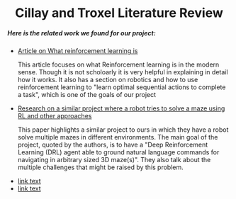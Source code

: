 <div align="center"> 
  <h1> <b>Cillay and Troxel Literature Review </b> </h1>
</div>
 
 <div align="left">
  <h5> Here is the related work we found for our project: </h5>
</div>
<ul>
  <li>
    <a href="https://www.altexsoft.com/blog/datascience/reinforcement-learning-explained-overview-comparisons-and-applications-in-business/">Article on What reinforcement learning is</a>
    <p>
     This article focuses on what Reinforcement learning is in the modern sense. Though it is not scholoarly it is very helpful in explaining in detail how it works. It also has a section on robotics and how to use reinforcement learning to "learn optimal sequential actions to complete a task", which is one of the goals of our project
    </p>
  </li>
  <li>
    <a href="https://ieeexplore.ieee.org/abstract/document/8957297?casa_token=JTVW2Y0EiC0AAAAA:27v7m8lyZQv2Fzr_z1g_7siXz9q38bC3Y0o8gjPa3zc63nFnDR8AEF7hdET8vkxC8jyqhq8kPi0">Research on a similar project where a robot tries to solve a maze using RL and other approaches</a>
    <p>
      This paper highlights a similar project to ours in which they have a robot solve multiple mazes in different environments. The main goal of the project, quoted by the authors, is to have a  "Deep Reinforcement Learning (DRL) agent able to ground natural language commands for navigating in arbitrary sized 3D maze(s)". They also talk about the multiple challenges that might be raised by this problem. 
    </p>
  </li>
  <li>
    <a href="url">link text</a>
  </li>
  <li>
    <a href="url">link text</a>
  </li>

</ul>
